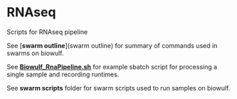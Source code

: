 # RNAseq
Scripts for RNAseq pipeline

See [**swarm outline**](swarm outline) for summary of commands used in swarms on biowulf.

See [**Biowulf_RnaPipeline.sh**](Biowulf_RnaPipeline.sh) for example sbatch script for processing a single sample and recording runtimes.

See **swarm scripts** folder for swarm scripts used to run samples on biowulf.

